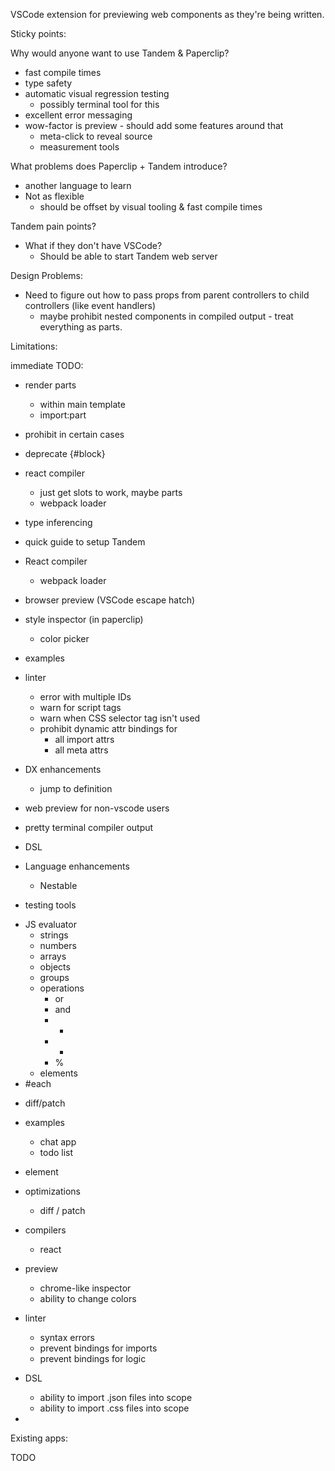 VSCode extension for previewing web components as they're being written.

Sticky points:

Why would anyone want to use Tandem & Paperclip?

- fast compile times
- type safety
- automatic visual regression testing
  - possibly terminal tool for this
- excellent error messaging
- wow-factor is preview - should add some features around that
  - meta-click to reveal source
  - measurement tools

What problems does Paperclip + Tandem introduce?

- another language to learn
- Not as flexible
  - should be offset by visual tooling & fast compile times

Tandem pain points?

- What if they don't have VSCode?
  - Should be able to start Tandem web server

Design Problems:

- Need to figure out how to pass props from parent controllers to child controllers (like event handlers)
  - maybe prohibit nested components in compiled output - treat everything as parts.

Limitations:

immediate TODO:

- render parts
  - within main template
  - import:part
- prohibit <self /> in certain cases
- deprecate {#block}

- react compiler
  - just get slots to work, maybe parts
  - webpack loader
- type inferencing
- quick guide to setup Tandem
- React compiler
  - webpack loader
- browser preview (VSCode escape hatch)
- style inspector (in paperclip)
  - color picker
- examples

- linter

  - error with multiple IDs
  - warn for script tags
  - warn when CSS selector tag isn't used
  - prohibit dynamic attr bindings for
    - all import attrs
    - all meta attrs

- DX enhancements
  - jump to definition

* web preview for non-vscode users
* pretty terminal compiler output
* DSL

* Language enhancements

  - Nestable

* testing tools

- JS evaluator
  - strings
  - numbers
  - arrays
  - objects
  - groups
  - operations
    - or
    - and
    - +
    - -
    - %
  - elements
- #each

* diff/patch

- examples
  - chat app
  - todo list
- <logic /> element
- optimizations
  - diff / patch
- compilers
  - react
- preview
  - chrome-like inspector
  - ability to change colors
- linter
  - syntax errors
  - prevent bindings for imports
  - prevent bindings for logic
- DSL

  - ability to import .json files into scope
  - ability to import .css files into scope

-

Existing apps:

TODO
